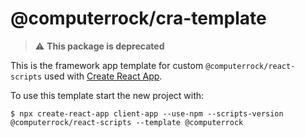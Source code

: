 # @computerrock/cra-template

> &#x26a0;&#xfe0f; **This package is deprecated**

This is the framework app template for custom `@computerrock/react-scripts` used with [Create React App](https://github.com/facebook/create-react-app).

To use this template start the new project with: 

```shell
$ npx create-react-app client-app --use-npm --scripts-version @computerrock/react-scripts --template @computerrock
```

